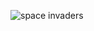 ![space invaders](https://img.izismile.com/img/img11/20180119/1000/gaming_history_is_something_very_nostalgic_03.gif)

